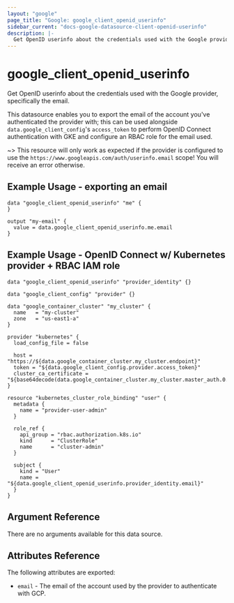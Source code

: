 ```yaml
---
layout: "google"
page_title: "Google: google_client_openid_userinfo"
sidebar_current: "docs-google-datasource-client-openid-userinfo"
description: |-
  Get OpenID userinfo about the credentials used with the Google provider, specifically the email.
---
```


# google\_client\_openid\_userinfo

Get OpenID userinfo about the credentials used with the Google provider,
specifically the email.

This datasource enables you to export the email of the account you've
authenticated the provider with; this can be used alongside
`data.google_client_config`'s `access_token` to perform OpenID Connect
authentication with GKE and configure an RBAC role for the email used.

~> This resource will only work as expected if the provider is configured to
use the `https://www.googleapis.com/auth/userinfo.email` scope! You will
receive an error otherwise.

## Example Usage - exporting an email

```hcl
data "google_client_openid_userinfo" "me" {
}

output "my-email" {
  value = data.google_client_openid_userinfo.me.email
}
```

## Example Usage - OpenID Connect w/ Kubernetes provider + RBAC IAM role

```hcl
data "google_client_openid_userinfo" "provider_identity" {}

data "google_client_config" "provider" {}

data "google_container_cluster" "my_cluster" {
  name   = "my-cluster"
  zone   = "us-east1-a"
}

provider "kubernetes" {
  load_config_file = false

  host = "https://${data.google_container_cluster.my_cluster.endpoint}"
  token = "${data.google_client_config.provider.access_token}"
  cluster_ca_certificate = "${base64decode(data.google_container_cluster.my_cluster.master_auth.0.cluster_ca_certificate)}"
}

resource "kubernetes_cluster_role_binding" "user" {
  metadata {
    name = "provider-user-admin"
  }

  role_ref {
    api_group = "rbac.authorization.k8s.io"
    kind      = "ClusterRole"
    name      = "cluster-admin"
  }

  subject {
    kind = "User"
    name = "${data.google_client_openid_userinfo.provider_identity.email}"
  }
}
```

## Argument Reference

There are no arguments available for this data source.

## Attributes Reference

The following attributes are exported:

* `email` - The email of the account used by the provider to authenticate with GCP.
